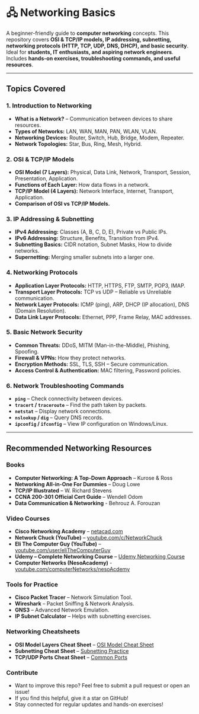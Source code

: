 # 🖧 Networking Basics  

A beginner-friendly guide to **computer networking** concepts. This repository covers **OSI & TCP/IP models, IP addressing, subnetting, networking protocols (HTTP, TCP, UDP, DNS, DHCP), and basic security**. Ideal for **students, IT enthusiasts, and aspiring network engineers**. Includes **hands-on exercises, troubleshooting commands, and useful resources**. 

---

##  Topics Covered  

### 1. Introduction to Networking  
- **What is a Network?** – Communication between devices to share resources.  
- **Types of Networks:** LAN, WAN, MAN, PAN, WLAN, VLAN.  
- **Networking Devices:** Router, Switch, Hub, Bridge, Modem, Repeater.  
- **Network Topologies:** Star, Bus, Ring, Mesh, Hybrid.  

### 2. OSI & TCP/IP Models  
- **OSI Model (7 Layers):** Physical, Data Link, Network, Transport, Session, Presentation, Application.  
- **Functions of Each Layer:** How data flows in a network.  
- **TCP/IP Model (4 Layers):** Network Interface, Internet, Transport, Application.  
- **Comparison of OSI vs TCP/IP Models.**  

### 3. IP Addressing & Subnetting  
- **IPv4 Addressing:** Classes (A, B, C, D, E), Private vs Public IPs.  
- **IPv6 Addressing:** Structure, Benefits, Transition from IPv4.  
- **Subnetting Basics:** CIDR notation, Subnet Masks, How to divide networks.  
- **Supernetting:** Merging smaller subnets into a larger one.  

### 4. Networking Protocols  
- **Application Layer Protocols:** HTTP, HTTPS, FTP, SMTP, POP3, IMAP.  
- **Transport Layer Protocols:** TCP vs UDP – Reliable vs Unreliable communication.  
- **Network Layer Protocols:** ICMP (ping), ARP, DHCP (IP allocation), DNS (Domain Resolution).  
- **Data Link Layer Protocols:** Ethernet, PPP, Frame Relay, MAC addresses.  

### 5. Basic Network Security  
- **Common Threats:** DDoS, MITM (Man-in-the-Middle), Phishing, Spoofing.  
- **Firewall & VPNs:** How they protect networks.  
- **Encryption Methods:** SSL, TLS, SSH – Secure communication.  
- **Access Control & Authentication:** MAC filtering, Password policies.  

### 6. Network Troubleshooting Commands  
- **`ping`** – Check connectivity between devices.  
- **`tracert` / `traceroute`** – Find the path taken by packets.  
- **`netstat`** – Display network connections.  
- **`nslookup` / `dig`** – Query DNS records.  
- **`ipconfig` / `ifconfig`** – View IP configuration on Windows/Linux.  

---

## Recommended Networking Resources

### Books
- **Computer Networking: A Top-Down Approach** – Kurose & Ross 
- **Networking All-in-One For Dummies** – Doug Lowe
- **TCP/IP Illustrated** – W. Richard Stevens
- **CCNA 200-301 Official Cert Guide** – Wendell Odom
- **Data Communication & Networking** - Behrouz A. Forouzan

### Video Courses
- **Cisco Networking Academy** – [netacad.com](https://www.netacad.com)
- **Network Chuck (YouTube)** – [youtube.com/c/NetworkChuck](https://www.youtube.com/c/NetworkChuck)
- **Eli The Computer Guy (YouTube)** – [youtube.com/user/eliTheComputerGuy](https://www.youtube.com/user/elithecomputerguy)
- **Udemy – Complete Networking Course** – [Udemy Networking Course](https://www.udemy.com/)
- **Computer Networks (NesoAcademy)** - [youtube.com/computerNetworks/nesoAcdemy](https://www.youtube.com/playlist?list=PLBlnK6fEyqRgMCUAG0XRw78UA8qnv6jEx) 

### Tools for Practice
- **Cisco Packet Tracer** – Network Simulation Tool.
- **Wireshark** – Packet Sniffing & Network Analysis.
- **GNS3** – Advanced Network Emulation.
- **IP Subnet Calculator** – Helps with subnetting exercises.

### Networking Cheatsheets
- **OSI Model Layers Cheat Sheet** – [OSI Model Cheat Sheet](https://example.com)
- **Subnetting Cheat Sheet** – [Subnetting Practice](https://example.com)
- **TCP/UDP Ports Cheat Sheet** – [Common Ports](https://example.com)

### Contribute
- Want to improve this repo? Feel free to submit a pull request or open an issue!
- If you find this helpful, give it a star on GitHub!
- Stay connected for regular updates and hands-on exercises!



